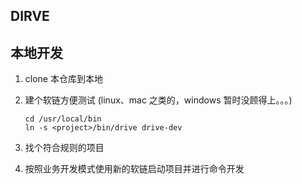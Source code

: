 DIRVE
---------------------
## 本地开发
1. clone 本仓库到本地
1. 建个软链方便测试 (linux、mac 之类的，windows 暂时没顾得上。。。)

    ```shell
    cd /usr/local/bin
    ln -s <project>/bin/drive drive-dev
    ```

1. 找个符合规则的项目
1. 按照业务开发模式使用新的软链启动项目并进行命令开发

